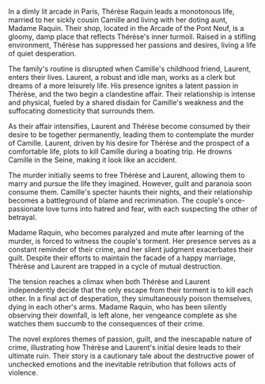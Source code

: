 In a dimly lit arcade in Paris, Thérèse Raquin leads a monotonous life, married to her sickly cousin Camille and living with her doting aunt, Madame Raquin. Their shop, located in the Arcade of the Pont Neuf, is a gloomy, damp place that reflects Thérèse's inner turmoil. Raised in a stifling environment, Thérèse has suppressed her passions and desires, living a life of quiet desperation.

The family's routine is disrupted when Camille's childhood friend, Laurent, enters their lives. Laurent, a robust and idle man, works as a clerk but dreams of a more leisurely life. His presence ignites a latent passion in Thérèse, and the two begin a clandestine affair. Their relationship is intense and physical, fueled by a shared disdain for Camille's weakness and the suffocating domesticity that surrounds them.

As their affair intensifies, Laurent and Thérèse become consumed by their desire to be together permanently, leading them to contemplate the murder of Camille. Laurent, driven by his desire for Thérèse and the prospect of a comfortable life, plots to kill Camille during a boating trip. He drowns Camille in the Seine, making it look like an accident.

The murder initially seems to free Thérèse and Laurent, allowing them to marry and pursue the life they imagined. However, guilt and paranoia soon consume them. Camille's specter haunts their nights, and their relationship becomes a battleground of blame and recrimination. The couple's once-passionate love turns into hatred and fear, with each suspecting the other of betrayal.

Madame Raquin, who becomes paralyzed and mute after learning of the murder, is forced to witness the couple's torment. Her presence serves as a constant reminder of their crime, and her silent judgment exacerbates their guilt. Despite their efforts to maintain the facade of a happy marriage, Thérèse and Laurent are trapped in a cycle of mutual destruction.

The tension reaches a climax when both Thérèse and Laurent independently decide that the only escape from their torment is to kill each other. In a final act of desperation, they simultaneously poison themselves, dying in each other's arms. Madame Raquin, who has been silently observing their downfall, is left alone, her vengeance complete as she watches them succumb to the consequences of their crime.

The novel explores themes of passion, guilt, and the inescapable nature of crime, illustrating how Thérèse and Laurent's initial desire leads to their ultimate ruin. Their story is a cautionary tale about the destructive power of unchecked emotions and the inevitable retribution that follows acts of violence.